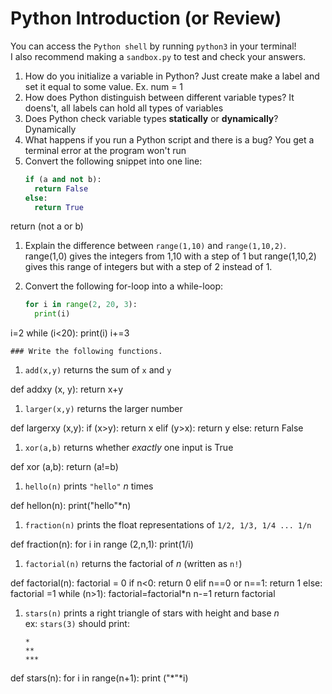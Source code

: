 # Python Introduction (or Review)
You can access the `Python shell` by running `python3` in your terminal!  
I also recommend making a `sandbox.py` to test and check your answers.

1. How do you initialize a variable in Python?
Just create make a label and set it equal to some value. Ex. num = 1
1. How does Python distinguish between different variable types?
It doens't, all labels can hold all types of variables
1. Does Python check variable types **statically** or **dynamically**?
Dynamically
1. What happens if you run a Python script and there is a bug?
You get a terminal error at the program won't run
1. Convert the following snippet into one line:
    ```py
    if (a and not b):
      return False
    else:
      return True
    ```
  return (not a or b)

1. Explain the difference between `range(1,10)` and `range(1,10,2)`.
range(1,0) gives the integers from 1,10 with a step of 1 but range(1,10,2) gives this range of integers but with a step of 2 instead of 1.

1. Convert the following for-loop into a while-loop:
    ```py
    for i in range(2, 20, 3):
      print(i)
    ```
i=2
while (i<20):
  print(i)
  i+=3
  

    ### Write the following functions.
1. `add(x,y)` returns the sum of `x` and `y`

def addxy (x, y):
    return x+y

1. `larger(x,y)` returns the larger number

def largerxy (x,y):
    if (x>y):
        return x
    elif (y>x):
        return y
    else:
        return False

1. `xor(a,b)` returns whether _exactly_ one input is True

def xor (a,b):
    return (a!=b)

1. `hello(n)` prints `"hello"` _n_ times

def hellon(n):
    print("hello"*n)

1. `fraction(n)` prints the float representations of `1/2, 1/3, 1/4 ... 1/n`

def fraction(n):
    for i in range (2,n,1):
        print(1/i)
        
1. `factorial(n)` returns the factorial of _n_ (written as `n!`)

def factorial(n):
    factorial = 0
    if n<0:
        return 0
    elif n==0 or n==1:
        return 1
    else:
        factorial =1
        while (n>1):
            factorial=factorial*n
            n-=1
        return factorial

1. `stars(n)` prints a right triangle of stars with height and base _n_  
    ex: `stars(3)` should print:
    ```
    *
    **
    ***
    ```

def stars(n):
    for i in range(n+1):
        print ("*"*i)

